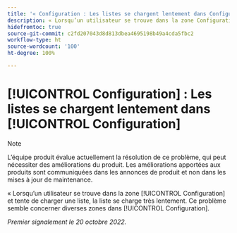 ```yaml
---
title: '« Configuration : Les listes se chargent lentement dans Configuration »'
description: « Lorsqu’un utilisateur se trouve dans la zone Configuration et tente de charger une liste, la liste se charge très lentement. Ce problème semble concerner diverses zones dans Configuration. »
hidefromtoc: true
source-git-commit: c2fd207043d8d813dbea4695198b49a4cda5fbc2
workflow-type: ht
source-wordcount: '100'
ht-degree: 100%

---
```



# [!UICONTROL Configuration] : Les listes se chargent lentement dans [!UICONTROL Configuration]

>[!NOTE]
>
>L’équipe produit évalue actuellement la résolution de ce problème, qui peut nécessiter des améliorations du produit. Les améliorations apportées aux produits sont communiquées dans les annonces de produit et non dans les mises à jour de maintenance.

« Lorsqu’un utilisateur se trouve dans la zone [!UICONTROL Configuration] et tente de charger une liste, la liste se charge très lentement. Ce problème semble concerner diverses zones dans [!UICONTROL Configuration].

_Premier signalement le 20 octobre 2022._

